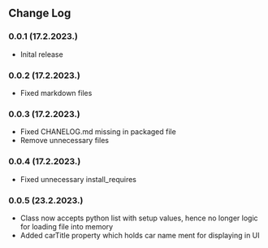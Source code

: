 ## Change Log

### 0.0.1 (17.2.2023.)
- Inital release

### 0.0.2 (17.2.2023.)
- Fixed markdown files

### 0.0.3 (17.2.2023.)
- Fixed CHANELOG.md missing in packaged file
- Remove unnecessary files

### 0.0.4 (17.2.2023.)
- Fixed unnecessary install_requires

### 0.0.5 (23.2.2023.)
- Class now accepts python list with setup values, hence no longer logic for loading file into memory
- Added carTitle property which holds car name ment for displaying in UI